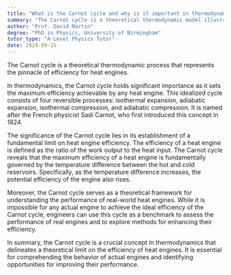 ```yaml
---
title: "What is the Carnot cycle and why is it important in thermodynamics?"
summary: "The Carnot cycle is a theoretical thermodynamic model illustrating the maximum efficiency achievable by a heat engine, serving as a benchmark for real-world engine performance."
author: "Prof. David Martin"
degree: "PhD in Physics, University of Birmingham"
tutor_type: "A-Level Physics Tutor"
date: 2024-09-15
---
```


The Carnot cycle is a theoretical thermodynamic process that represents the pinnacle of efficiency for heat engines.

In thermodynamics, the Carnot cycle holds significant importance as it sets the maximum efficiency achievable by any heat engine. This idealized cycle consists of four reversible processes: isothermal expansion, adiabatic expansion, isothermal compression, and adiabatic compression. It is named after the French physicist Sadi Carnot, who first introduced this concept in 1824.

The significance of the Carnot cycle lies in its establishment of a fundamental limit on heat engine efficiency. The efficiency of a heat engine is defined as the ratio of the work output to the heat input. The Carnot cycle reveals that the maximum efficiency of a heat engine is fundamentally governed by the temperature difference between the hot and cold reservoirs. Specifically, as the temperature difference increases, the potential efficiency of the engine also rises.

Moreover, the Carnot cycle serves as a theoretical framework for understanding the performance of real-world heat engines. While it is impossible for any actual engine to achieve the ideal efficiency of the Carnot cycle, engineers can use this cycle as a benchmark to assess the performance of real engines and to explore methods for enhancing their efficiency.

In summary, the Carnot cycle is a crucial concept in thermodynamics that delineates a theoretical limit on the efficiency of heat engines. It is essential for comprehending the behavior of actual engines and identifying opportunities for improving their performance.
    